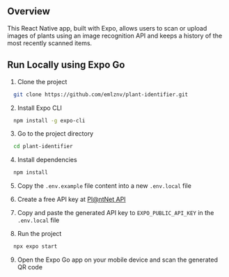 ## Overview 
This React Native app, built with Expo, allows users to scan or upload images of plants using an image recognition API and keeps a history of the most recently scanned items.

## Run Locally using Expo Go

1. Clone the project

```bash
  git clone https://github.com/emlznv/plant-identifier.git
```

2. Install Expo CLI
```bash
  npm install -g expo-cli
```

3. Go to the project directory

```bash
  cd plant-identifier
```

4. Install dependencies

```bash
  npm install
```
5. Copy the `.env.example` file content into a new `.env.local` file 

6. Create a free API key at [Pl@ntNet API](https://my.plantnet.org/doc/openapi)

7. Copy and paste the generated API key to `EXPO_PUBLIC_API_KEY` in the `.env.local` file

8. Run the project
```bash
  npx expo start
```

9. Open the Expo Go app on your mobile device and scan the generated QR code
